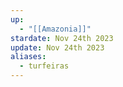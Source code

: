 ```yaml
---
up:
  - "[[Amazonia]]"
stardate: Nov 24th 2023
update: Nov 24th 2023
aliases:
  - turfeiras
---
```

